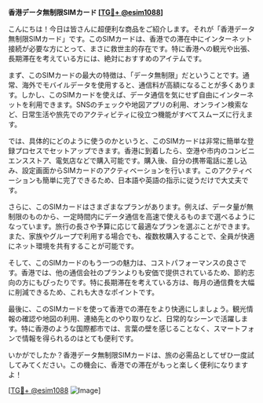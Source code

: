 **香港データ無制限SIMカード [[TG💪+ @esim1088](https://t.me/s/esim1088)]**

こんにちは！今日は皆さんに超便利な商品をご紹介します。それが「香港データ無制限SIMカード」です。このSIMカードは、香港での滞在中にインターネット接続が必要な方にとって、まさに救世主的存在です。特に香港への観光や出張、長期滞在を考えている方には、絶対におすすめのアイテムです。

まず、このSIMカードの最大の特徴は、「データ無制限」だということです。通常、海外でモバイルデータを使用すると、通信料が高額になることが多くあります。しかし、このSIMカードを使えば、データ通信を気にせず自由にインターネットを利用できます。SNSのチェックや地図アプリの利用、オンライン検索など、日常生活や旅先でのアクティビティに役立つ機能がすべてスムーズに行えます。

では、具体的にどのように使うのかというと、このSIMカードは非常に簡単な登録プロセスでセットアップできます。香港に到着したら、空港や市内のコンビニエンスストア、電気店などで購入可能です。購入後、自分の携帯電話に差し込み、設定画面からSIMカードのアクティベーションを行います。このアクティベーションも簡単に完了できるため、日本語や英語の指示に従うだけで大丈夫です。

さらに、このSIMカードはさまざまなプランがあります。例えば、データ量が無制限のものから、一定時間内にデータ通信を高速で使えるものまで選べるようになっています。旅行の長さや予算に応じて最適なプランを選ぶことができます。また、家族やグループで利用する場合でも、複数枚購入することで、全員が快適にネット環境を共有することが可能です。

そして、このSIMカードのもう一つの魅力は、コストパフォーマンスの良さです。香港では、他の通信会社のプランよりも安価で提供されているため、節約志向の方にもぴったりです。特に長期滞在を考えている方は、毎月の通信費を大幅に削減できるため、これも大きなポイントです。

最後に、このSIMカードを使って香港での滞在をより快適にしましょう。観光情報の確認や地図の利用、連絡先とのやり取りなど、日常的なシーンで活躍します。特に香港のような国際都市では、言葉の壁を感じることなく、スマートフォンで情報を得られるのはとても便利です。

いかがでしたか？香港データ無制限SIMカードは、旅の必需品としてぜひ一度試してみてください。この機会に、香港での滞在がもっと楽しく便利になりますよ！

[[TG💪+ @esim1088](https://t.me/s/esim1088) ![Image](https://i.postimg.cc/Y0z9fWf4/image.png)]
